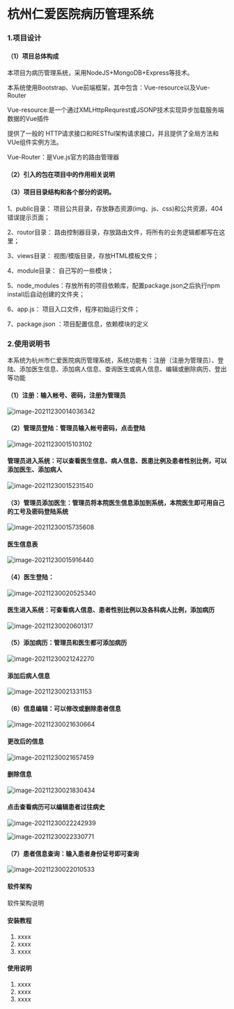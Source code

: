 # 杭州仁爱医院病历管理系统

### 1.项目设计

#### （1）项目总体构成

本项目为病历管理系统，采用NodeJS+MongoDB+Express等技术。

本系统使用Bootstrap、Vue前端框架，其中包含：Vue-resource以及Vue-Router

Vue-resource:是一个通过XMLHttpRequrest或JSONP技术实现异步加载服务端数据的Vue插件

提供了一般的 HTTP请求接口和RESTful架构请求接口，并且提供了全局方法和VUe组件实例方法。

Vue-Router：是Vue.js官方的路由管理器

#### （2）引入的包在项目中的作用相关说明



#### （3）项目目录结构和各个部分的说明。

1、public目录： 项目公共目录，存放静态资源(img、js、css)和公共资源，404错误提示页面；

2、routor目录： 路由控制器目录，存放路由文件，将所有的业务逻辑都都写在这里；

3、views目录：  视图/模版目录，存放HTML模板文件；

4、module目录： 自己写的一些模块；

5、node_modules：存放所有的项目依赖库，配置package.json之后执行npm install后自动创建的文件夹；

6、app.js： 项目入口文件，程序初始运行文件；

7、package.json ：项目配置信息，依赖模块的定义

### 2.使用说明书

本系统为杭州市仁爱医院病历管理系统，系统功能有：注册（注册为管理员）、登陆、添加医生信息、添加病人信息、查询医生或病人信息、编辑或删除病历、登出等功能

#### （1）注册：输入帐号、密码，注册为管理员

![image-20211230014036342](/home/osuser/.config/Typora/typora-user-images/image-20211230014036342.png)

#### （2）管理员登陆：管理员输入帐号密码，点击登陆

![image-20211230015103102](/home/osuser/.config/Typora/typora-user-images/image-20211230015103102.png)

#### 管理员进入系统：可以查看医生信息、病人信息、医患比例及患者性别比例，可以添加医生、添加病人

![image-20211230015231540](/home/osuser/.config/Typora/typora-user-images/image-20211230015231540.png)

#### （3）管理员添加医生：管理员将本院医生信息添加到系统，本院医生即可用自己的工号及密码登陆系统

![image-20211230015735608](/home/osuser/.config/Typora/typora-user-images/image-20211230015735608.png)

#### 医生信息表

![image-20211230015916440](/home/osuser/.config/Typora/typora-user-images/image-20211230015916440.png)

#### （4）医生登陆：

![image-20211230020525340](/home/osuser/.config/Typora/typora-user-images/image-20211230020525340.png)

#### 医生进入系统：可查看病人信息、患者性别比例以及各科病人比例，添加病历

![image-20211230020601317](/home/osuser/.config/Typora/typora-user-images/image-20211230020601317.png)

#### （5）添加病历：管理员和医生都可添加病历

![image-20211230021242270](/home/osuser/.config/Typora/typora-user-images/image-20211230021242270.png)

#### 添加后病人信息

![image-20211230021331153](/home/osuser/.config/Typora/typora-user-images/image-20211230021331153.png)

#### （6）信息编辑：可以修改或删除患者信息

![image-20211230021630664](/home/osuser/.config/Typora/typora-user-images/image-20211230021630664.png)

#### 更改后的信息

![image-20211230021657459](/home/osuser/.config/Typora/typora-user-images/image-20211230021657459.png)

#### 删除信息

![image-20211230021830434](/home/osuser/.config/Typora/typora-user-images/image-20211230021830434.png)

#### 点击查看病历可以编辑患者过往病史

![image-20211230022242939](/home/osuser/.config/Typora/typora-user-images/image-20211230022242939.png)



![image-20211230022330771](/home/osuser/.config/Typora/typora-user-images/image-20211230022330771.png)

#### （7）患者信息查询：输入患者身份证号即可查询

![image-20211230022010533](/home/osuser/.config/Typora/typora-user-images/image-20211230022010533.png)

#### 软件架构

软件架构说明


#### 安装教程

1.  xxxx
2.  xxxx
3.  xxxx

#### 使用说明

1.  xxxx
2.  xxxx
3.  xxxx

#### 

